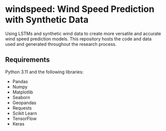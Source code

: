 # windspeed: Wind Speed Prediction with Synthetic Data
Using LSTMs and synthetic wind data to create more versatile and accurate wind speed prediction models. This repository hosts the code and data used and generated throughout the research process.

## Requirements
Python 3.11 and the following libraries:

- Pandas
- Numpy
- Matplotlib
- Seaborn
- Geopandas
- Requests
- Scikit Learn
- TensorFlow
- Keras
